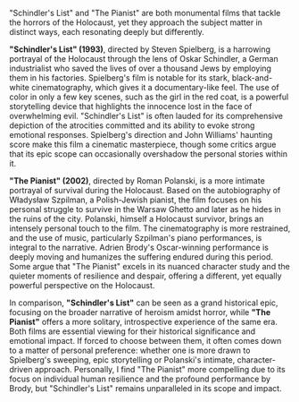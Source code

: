 "Schindler's List" and "The Pianist" are both monumental films that tackle the horrors of the Holocaust, yet they approach the subject matter in distinct ways, each resonating deeply but differently.

**"Schindler's List" (1993)**, directed by Steven Spielberg, is a harrowing portrayal of the Holocaust through the lens of Oskar Schindler, a German industrialist who saved the lives of over a thousand Jews by employing them in his factories. Spielberg's film is notable for its stark, black-and-white cinematography, which gives it a documentary-like feel. The use of color in only a few key scenes, such as the girl in the red coat, is a powerful storytelling device that highlights the innocence lost in the face of overwhelming evil. "Schindler's List" is often lauded for its comprehensive depiction of the atrocities committed and its ability to evoke strong emotional responses. Spielberg's direction and John Williams' haunting score make this film a cinematic masterpiece, though some critics argue that its epic scope can occasionally overshadow the personal stories within it.

**"The Pianist" (2002)**, directed by Roman Polanski, is a more intimate portrayal of survival during the Holocaust. Based on the autobiography of Władysław Szpilman, a Polish-Jewish pianist, the film focuses on his personal struggle to survive in the Warsaw Ghetto and later as he hides in the ruins of the city. Polanski, himself a Holocaust survivor, brings an intensely personal touch to the film. The cinematography is more restrained, and the use of music, particularly Szpilman's piano performances, is integral to the narrative. Adrien Brody's Oscar-winning performance is deeply moving and humanizes the suffering endured during this period. Some argue that "The Pianist" excels in its nuanced character study and the quieter moments of resilience and despair, offering a different, yet equally powerful perspective on the Holocaust.

In comparison, **"Schindler's List"** can be seen as a grand historical epic, focusing on the broader narrative of heroism amidst horror, while **"The Pianist"** offers a more solitary, introspective experience of the same era. Both films are essential viewing for their historical significance and emotional impact. If forced to choose between them, it often comes down to a matter of personal preference: whether one is more drawn to Spielberg's sweeping, epic storytelling or Polanski's intimate, character-driven approach. Personally, I find "The Pianist" more compelling due to its focus on individual human resilience and the profound performance by Brody, but "Schindler's List" remains unparalleled in its scope and impact.
